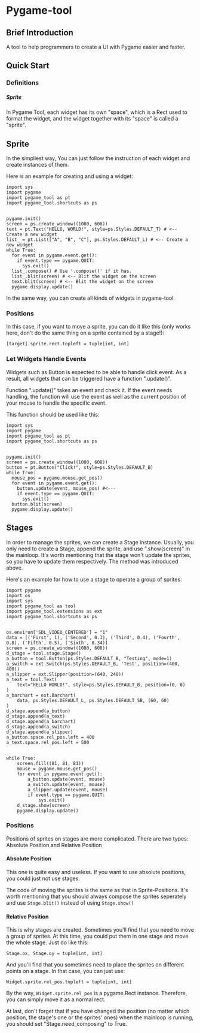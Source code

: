 # Pygame-tool
## Brief Introduction
A tool to help programmers to create a UI with Pygame easier and faster.
## Quick Start
### Definitions
##### Sprite
In Pygame Tool, each widget has its own "space", which is a Rect used to format the widget, and the widget together with its "space" is called a "sprite".
## Sprite
In the simpliest way, You can just follow the instruction of each widget and create instances of them.

Here is an example for creating and using a widget:
```
import sys
import pygame
import pygame_tool as pt
import pygame_tool.shortcuts as ps


pygame.init()
screen = ps.create_window((1080, 608))
text = pt.Text("HELLO, WORLD!", style=ps.Styles.DEFAULT_T) # <-- Create a new widget
list_ = pt.List(["A", "B", "C"], ps.Styles.DEFAULT_L) # <-- Create a new widget
while True:
  for event in pygame.event.get():
    if event.type == pygame.QUIT:
      sys.exit()
  list_.compose() # Use '.compose()' if it has.
  list_.blit(screen) # <-- Blit the widget on the screen
  text.blit(screen) # <-- Blit the widget on the screen
  pygame.display.update()

```
In the same way, you can create all kinds of widgets in pygame-tool.

### Positions
In this case, if you want to move a sprite, you can do it like this (only works here, don't do the same thing on a sprite contained by a stage!):
```
[target].sprite.rect.topleft = tuple[int, int]
```
### Let Widgets Handle Events
Widgets such as Button is expected to be able to handle click event. As a result, all widgets that can be triggered have a function ".update()".

Function ".update()" takes an event and check it. If the event needs handling, the function will use the event as well as the current position of your mouse to handle the specific event.

This function should be used like this:
```
import sys
import pygame
import pygame_tool as pt
import pygame_tool.shortcuts as ps


pygame.init()
screen = ps.create_window((1080, 608))
button = pt.Button("Click!", style=ps.Styles.DEFAULT_B)
while True:
  mouse_pos = pygame.mouse.get_pos()
  for event in pygame.event.get():
    button.update(event, mouse_pos) #<---
    if event.type == pygame.QUIT:
      sys.exit()
  button.blit(screen)
  pygame.display.update()
```
## Stages
In order to manage the sprites, we can create a Stage instance. Usually, you only need to create a Stage, append the sprite, and use ".show(screen)" in the mainloop.
It's worth mentioning that the stage won't update the sprites, so you have to update them respectively. The method was introduced above.

Here's an example for how to use a stage to operate a group of sprites:
```
import pygame
import os
import sys
import pygame_tool as tool
import pygame_tool.extensions as ext
import pygame_tool.shortcuts as ps


os.environ['SDL_VIDEO_CENTERED'] = "1"
data = [('First', 1), ('Second', 0.3), ('Third', 0.4), ('Fourth', 0.8), ('Fifth', 0.5), ('Sixth', 0.34)]
screen = ps.create_window((1080, 608))
d_stage = tool.stage.Stage()
a_button = tool.Button(ps.Styles.DEFAULT_B, "Testing", mode=1)
a_switch = ext.Switch(ps.Styles.DEFAULT_B, 'Test', position=(400, 400))
a_slipper = ext.Slipper(position=(640, 240))
a_text = tool.Text(
    text="HELLO WORLD!", style=ps.Styles.DEFAULT_B, position=(0, 0)
)
a_barchart = ext.Barchart(
    data, ps.Styles.DEFAULT_L, ps.Styles.DEFAULT_SB, (60, 60)
)
d_stage.append(a_button)
d_stage.append(a_text)
d_stage.append(a_barchart)
d_stage.append(a_switch)
d_stage.append(a_slipper)
a_button.space.rel_pos.left = 400
a_text.space.rel_pos.left = 500


while True:
    screen.fill((81, 81, 81))
    mouse = pygame.mouse.get_pos()
    for event in pygame.event.get():
        a_button.update(event, mouse)
        a_switch.update(event, mouse)
        a_slipper.update(event, mouse)
        if event.type == pygame.QUIT:
            sys.exit()
    d_stage.show(screen)
    pygame.display.update()
```
### Positions
Positions of sprites on stages are more complicated. There are two types: Absolute Position and Relative Position
#### Absolute Position
This one is quite easy and useless. If you want to use absolute positions, you could just not use stages.

The code of moving the sprites is the same as that in Sprite-Positions. It's worth mentioning that you should always compose the sprites seperately and use ```Stage.blit()``` instead of using ```Stage.show()```

#### Relative Position
This is why stages are created. Sometimes you'll find that you need to move a group of sprites. At this time, you could put them in one stage and move the whole stage. Just do like this:
```
Stage.ox, Stage.oy = tuple[int, int]
```

And you'll find that you sometimes need to place the sprites on different points on a stage. In that case, you can just use:
```
Widget.sprite.rel_pos.topleft = tuple[int, int]
```
By the way, ```Widget.sprite.rel_pos``` is a pygame.Rect instance. Therefore, you can simply move it as a normal rect.

At last, don't forget that if you have changed the position (no matter which position, the stage's one or the sprites' ones) when the mainloop is running, you should set "Stage.need_composing" to True.


